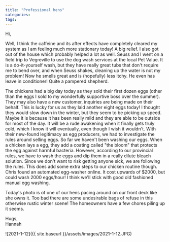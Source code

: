 ```yaml
---
title: "Professional hens"
categories:
tags:
---
```


Hi,

Well, I think the caffeine and its after effects have completely cleared my system as I am feeling much more stationary today! A big relief. I also got out of the house which probably helped a lot as well. Seuss and I went on a field trip to Vegreville to use the dog wash services at the local Pet Value. It is a do-it-yourself wash, but they have really great tubs that don't require me to bend over, and when Seuss shakes, cleaning up the water is not my problem! Now he smells great and is (hopefully) less itchy. He even has leave in conditioner! Quite a pampered shepherd.

The chickens had a big day today as they sold their first dozen eggs (other than the eggs I sold to my wonderfully supportive boss over the summer). They may also have a new customer, inquiries are being made on their behalf. This is lucky for us as they laid another eight eggs today! I thought they would slow down in the winter, but they seem to be picking up speed. Maybe it is because it has been really mild and they are able to be outside for most of the day. It will be a rude awakening when it finally gets truly cold, which I know it will eventually, even though I wish it wouldn't. With their new-found legitimacy as egg producers, we had to investigate the rules around selling eggs. So far we haven't been washing our eggs. When a chicken lays a egg, they add a coating called "the bloom" that protects the egg against harmful bacteria. However, according to our provincial rules, we have to wash the eggs and dip them in a really dilute bleach solution. Since we don't want to risk getting anyone sick, we are following the rules. This does add some extra steps to our chicken routine though. Chris found an automated egg-washer online. It cost upwards of $2000, but could wash 2000 eggs/hour! I think we'll stick with good old fashioned manual egg washing.

Today's photo is of one of our hens pacing around on our front deck like she owns it. Too bad there are some undesirable bags of refuse in this otherwise rustic winter scene! The homeowners have a few chores piling up it seems.

Hugs,<br />
Hannah

![2021-1-12]({{ site.baseurl }}/assets/images/2021-1-12.JPG)